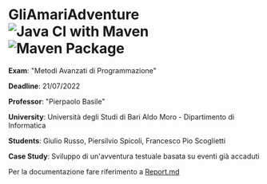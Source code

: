 # GliAmariAdventure ![Java CI with Maven](https://github.com/Gli-Amari/GliAmariAdventure/workflows/Java%20CI%20with%20Maven/badge.svg) ![Maven Package](https://github.com/Gli-Amari/GliAmariAdventure/workflows/Maven%20Package/badge.svg)

**Exam**: "Metodi Avanzati di Programmazione"

**Deadline**:  21/07/2022



**Professor**: "Pierpaolo Basile"

**University**: Università degli Studi di Bari Aldo Moro - Dipartimento di Informatica



**Students**: Giulio Russo, Piersilvio Spicoli, Francesco Pio Scoglietti



**Case Study**:  Sviluppo di un'avventura testuale basata su eventi già accaduti

Per la documentazione fare riferimento a [Report.md](./doc/Report.md)
